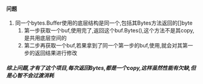 #### 问题
1. 同一个bytes.Buffer使用的底层结构是同一个,包括其Bytes方法返回的[]byte
    1. 第一步获取一个buf,使用完了,返回这个buf.Bytes(),这个方法不是其copy,是共用底层空间的
    2. 第二步再获取一个buf,若果拿到了同一个第一步的buf,使用,就会对其第一步的返回结果进行修改


##### 综上问题,才有了这个项目,每次返回Bytes,都是一个copy,这样虽然性能有欠缺,但是心智不会过渡消耗
